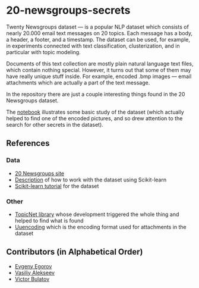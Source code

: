 # 20-newsgroups-secrets

Twenty Newsgroups dataset — is a popular NLP dataset which consists of nearly 20.000 email text messages on 20 topics. 
Each message has a body, a header, a footer, and a timestamp.
The dataset can be used, for example, in experiments connected with text classification, clusterization, and in particular with topic modeling.

Documents of this text collection are mostly plain natural language text files, which contain nothing special.
However, it turns out that some of them may have really unique stuff inside.
For example, encoded .bmp images — email attachments which are actually a part of the text message.

In the repository there are just a couple interesting things found in the 20 Newsgroups dataset.

The [notebook](Basic-Study-of-the-20-Newsgroups-Dataset.ipynb) illustrates some basic study of the dataset (which actually helped to find one of the encoded pictures, and so drew attention to the search for other secrets in the dataset).


## References

### Data

* [20 Newsgroups site](http://qwone.com/~jason/20Newsgroups)
* [Description](https://scikit-learn.org/stable/datasets/index.html#newsgroups-dataset) of how to work with the dataset using Scikit-learn
* [Scikit-learn tutorial](https://scikit-learn.org/stable/tutorial/text_analytics/working_with_text_data.html) for the dataset

### Other

* [TopicNet library](https://github.com/machine-intelligence-laboratory/TopicNet) whose development triggered the whole thing and helped to find what is found
* [Uuencoding](https://en.wikipedia.org/wiki/Uuencoding) which is the encoding format used for attachments in the dataset


## Contributors (in Alphabetical Order)

* [Evgeny Egorov](https://github.com/Evgeny-Egorov-Projects)
* [Vasiliy Alekseev](https://github.com/Alvant)
* [Victor Bulatov](https://github.com/bt2901)
